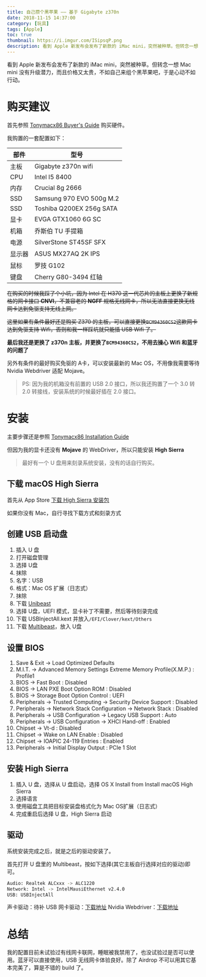 ```yaml
---
title: 自己攒个黑苹果 —— 基于 Gigabyte z370n
date: 2018-11-15 14:37:00
category: [玩具]
tags: [Apple]
toc: true
thumbnail: https://i.imgur.com/ISipsqP.png
description: 看到 Apple 新发布会发布了新款的 iMac mini，突然被种草。但转念一想 Mac mini 没有升级潜力，而且价格又太贵，不如自己来组个黑苹果吧，于是心动不如行动。
---
```


看到 Apple 新发布会发布了新款的 iMac mini，突然被种草。但转念一想 Mac mini 没有升级潜力，而且价格又太贵，不如自己来组个黑苹果吧，于是心动不如行动。

# 购买建议

首先参照 [Tonymacx86 Buyer's Guide](https://www.tonymacx86.com/buyersguide/building-a-customac-hackintosh-the-ultimate-buyers-guide/) 购买硬件。

我购置的一套配置如下：

| 部件 | 型号 |
|------|------|
| 主板 | Gigabyte z370n wifi |
| CPU | Intel I5 8400 |
| 内存 | Crucial 8g 2666 |
| SSD | Samsung 970 EVO 500g M.2 |
| SSD | Toshiba Q200EX 256g SATA |
| 显卡 | EVGA GTX1060 6G SC |
| 机箱 | 乔斯伯 TU 手提箱 |
| 电源 | SilverStone ST45SF SFX |
| 显示器 | ASUS MX27AQ 2K IPS |
| 鼠标 | 罗技 G102 |
| 键盘 | Cherry G80-3494 红轴 |

~~在购买的时候我踩了个小坑，因为 Intel 在 H370 这一代芯片的主板上更换了新规格的网卡接口 **CNVI**，不兼容老的 **NGFF** 规格无线网卡，所以无法直接更换无线网卡达到免驱支持无线上网。~~

~~这里如果有条件最好还是购买 Z370 的主板，可以直接更换`BCM94360CS2`这款网卡达到免驱支持 Wifi，否则和我一样踩坑就只能插 USB Wifi 了。~~

**最后我还是更换了 z370n 主板，并更换了`BCM94360CS2`，不用去操心 Wifi 和蓝牙的问题了**

另外有条件的最好购买免驱的 A卡，可以安装最新的 Mac OS，不用像我需要等待 Nvidia Webdriver 适配 Mojave。

> PS: 因为我的机箱没有前置的 USB 2.0 接口，所以我还购置了一个 3.0 转 2.0 转接线，安装系统的时候最好插在 2.0 接口。

# 安装

主要步骤还是参照 [Tonymacx86 Installation Guide](https://www.tonymacx86.com/threads/unibeast-install-macos-mojave-on-any-supported-intel-based-pc.259381/)

但因为我的显卡还没有 **Mojave** 的 WebDriver，所以只能安装 **High Sierra**

> 最好有一个 U 盘用来刻录系统安装，没有的话自行购买。

## 下载 macOS High Sierra

首先从 App Store [下载 High Sierra 安装包](https://itunes.apple.com/us/app/macos-high-sierra/id1246284741?mt=12)

如果你没有 Mac，自行寻找下载方式和刻录方式

## 创建 USB 启动盘

1. 插入 U 盘
2. 打开磁盘管理
3. 选择 U盘
4. 抹除
5. 名字：USB
6. 格式：Mac OS 扩展（日志式）
7. 抹除
8. 下载 [Unibeast](https://www.tonymacx86.com/resources/categories/tonymacx86-downloads.3/)
9. 选择 U盘，UEFI 模式，显卡补丁不需要，然后等待刻录完成
10. 下载 USBInjectAll.kext 并放入`/EFI/Clover/kext/Others`
11. 下载 [Multibeast](https://www.tonymacx86.com/resources/categories/tonymacx86-downloads.3/)，放入 U盘

## 设置 BIOS

1. Save & Exit → Load Optimized Defaults
2. M.I.T. → Advanced Memory Settings  Extreme Memory Profile(X.M.P.) : Profile1
3. BIOS → Fast Boot : Disabled
4. BIOS → LAN PXE Boot Option ROM : Disabled
5. BIOS → Storage Boot Option Control : UEFI
6. Peripherals → Trusted Computing → Security Device Support : Disabled
7. Peripherals → Network Stack Configuration → Network Stack : Disabled
8. Peripherals → USB Configuration → Legacy USB Support : Auto
9. Peripherals → USB Configuration → XHCI Hand-off : Enabled
10. Chipset → Vt-d : Disabled
11. Chipset → Wake on LAN Enable : Disabled
12. Chipset → IOAPIC 24-119 Entries : Enabled
13. Peripherals → Initial Display Output : PCIe 1 Slot

## 安装 High Sierra

1. 插入 U 盘，选择从 U 盘启动，选择 OS X Install from Install macOS High Sierra
2. 选择语言
3. 使用磁盘工具把目标安装盘格式化为 Mac OS扩展（日志式）
4. 完成重启后选择 U 盘，High Sierra 启动

## 驱动

系统安装完成之后，就是之后的驱动安装了。

首先打开 U 盘里的 Multibeast，按如下选择(其它主板自行选择对应的驱动)即可。

```bash
Audio: Realtek ALCxxx -> ALC1220
Network: Intel -> IntelMausiEthernet v2.4.0
USB: USBInjectAll
```

声卡驱动：待补
USB 网卡驱动：[下载地址](https://drive.google.com/open?id=1tV2y9iEVsmBNodiDsKX6MZOF5yDgpJq0)
Nvidia Webdriver：[下载地址](https://www.tonymacx86.com/nvidia-drivers/)

# 总结

我的配置目前未试验过有线网卡联网，睡眠被我禁用了，也没试验过是否可以使用。蓝牙可以直接使用，USB 无线网卡体验良好。除了 Airdrop 不可以用其它基本完美了，算是不错的 build 了。